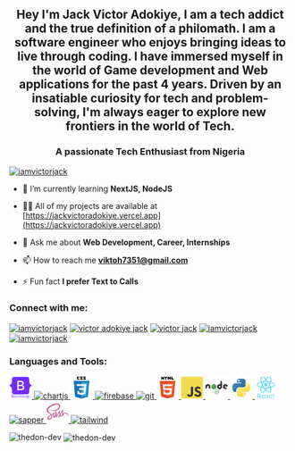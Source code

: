 
<h2 align="center">Hey I'm Jack Victor Adokiye, I am a tech addict and the true definition of a philomath. I am a software engineer who enjoys bringing ideas to live through coding. I have immersed myself in the world of Game development and Web applications for the past 4 years. Driven by an insatiable curiosity for tech and problem-solving, I'm always eager to explore new frontiers in the world of Tech.</h2>
<h3 align="center">A passionate Tech Enthusiast from Nigeria</h3>

<p align="left"> <a href="https://twitter.com/iamvictorjack" target="blank"><img src="https://img.shields.io/twitter/follow/iamvictorjack?logo=twitter&style=for-the-badge" alt="iamvictorjack" /></a> </p>

- 🌱 I’m currently learning **NextJS, NodeJS**

- 👨‍💻 All of my projects are available at [https://jackvictoradokiye.vercel.app](https://jackvictoradokiye.vercel.app)

- 💬 Ask me about **Web Development, Career, Internships**

- 📫 How to reach me **viktoh7351@gmail.com**

- ⚡ Fun fact **I prefer Text to Calls**

<h3 align="left">Connect with me:</h3>
<p align="left">
<a href="https://twitter.com/iamvictorjack" target="blank"><img align="center" src="https://raw.githubusercontent.com/rahuldkjain/github-profile-readme-generator/master/src/images/icons/Social/twitter.svg" alt="iamvictorjack" height="30" width="40" /></a>
<a href="https://linkedin.com/in/victor adokiye jack" target="blank"><img align="center" src="https://raw.githubusercontent.com/rahuldkjain/github-profile-readme-generator/master/src/images/icons/Social/linked-in-alt.svg" alt="victor adokiye jack" height="30" width="40" /></a>
<a href="https://fb.com/victor jack" target="blank"><img align="center" src="https://raw.githubusercontent.com/rahuldkjain/github-profile-readme-generator/master/src/images/icons/Social/facebook.svg" alt="victor jack" height="30" width="40" /></a>
<a href="https://instagram.com/iamvictorjack" target="blank"><img align="center" src="https://raw.githubusercontent.com/rahuldkjain/github-profile-readme-generator/master/src/images/icons/Social/instagram.svg" alt="iamvictorjack" height="30" width="40" /></a>
<a href="https://www.youtube.com/c/iamvictorjack" target="blank"><img align="center" src="https://raw.githubusercontent.com/rahuldkjain/github-profile-readme-generator/master/src/images/icons/Social/youtube.svg" alt="iamvictorjack" height="30" width="40" /></a>
</p>

<h3 align="left">Languages and Tools:</h3>
<p align="left"> <a href="https://getbootstrap.com" target="_blank" rel="noreferrer"> <img src="https://raw.githubusercontent.com/devicons/devicon/master/icons/bootstrap/bootstrap-plain-wordmark.svg" alt="bootstrap" width="40" height="40"/> </a> <a href="https://www.chartjs.org" target="_blank" rel="noreferrer"> <img src="https://www.chartjs.org/media/logo-title.svg" alt="chartjs" width="40" height="40"/> </a> <a href="https://www.w3schools.com/css/" target="_blank" rel="noreferrer"> <img src="https://raw.githubusercontent.com/devicons/devicon/master/icons/css3/css3-original-wordmark.svg" alt="css3" width="40" height="40"/> </a> <a href="https://firebase.google.com/" target="_blank" rel="noreferrer"> <img src="https://www.vectorlogo.zone/logos/firebase/firebase-icon.svg" alt="firebase" width="40" height="40"/> </a> <a href="https://git-scm.com/" target="_blank" rel="noreferrer"> <img src="https://www.vectorlogo.zone/logos/git-scm/git-scm-icon.svg" alt="git" width="40" height="40"/> </a> <a href="https://www.w3.org/html/" target="_blank" rel="noreferrer"> <img src="https://raw.githubusercontent.com/devicons/devicon/master/icons/html5/html5-original-wordmark.svg" alt="html5" width="40" height="40"/> </a> <a href="https://developer.mozilla.org/en-US/docs/Web/JavaScript" target="_blank" rel="noreferrer"> <img src="https://raw.githubusercontent.com/devicons/devicon/master/icons/javascript/javascript-original.svg" alt="javascript" width="40" height="40"/> </a> <a href="https://nodejs.org" target="_blank" rel="noreferrer"> <img src="https://raw.githubusercontent.com/devicons/devicon/master/icons/nodejs/nodejs-original-wordmark.svg" alt="nodejs" width="40" height="40"/> </a> <a href="https://www.python.org" target="_blank" rel="noreferrer"> <img src="https://raw.githubusercontent.com/devicons/devicon/master/icons/python/python-original.svg" alt="python" width="40" height="40"/> </a> <a href="https://reactjs.org/" target="_blank" rel="noreferrer"> <img src="https://raw.githubusercontent.com/devicons/devicon/master/icons/react/react-original-wordmark.svg" alt="react" width="40" height="40"/> </a> <a href="https://sapper.svelte.dev/" target="_blank" rel="noreferrer"> <img src="https://raw.githubusercontent.com/bestofjs/bestofjs-webui/master/public/logos/sapper.svg" alt="sapper" width="40" height="40"/> </a> <a href="https://sass-lang.com" target="_blank" rel="noreferrer"> <img src="https://raw.githubusercontent.com/devicons/devicon/master/icons/sass/sass-original.svg" alt="sass" width="40" height="40"/> </a> <a href="https://tailwindcss.com/" target="_blank" rel="noreferrer"> <img src="https://www.vectorlogo.zone/logos/tailwindcss/tailwindcss-icon.svg" alt="tailwind" width="40" height="40"/> </a> </p>

<p><img align="left" src="https://github-readme-stats.vercel.app/api/top-langs?username=thedon-dev&show_icons=true&locale=en&layout=compact" alt="thedon-dev" /></p>

<p>&nbsp;<img align="center" src="https://github-readme-stats.vercel.app/api?username=thedon-dev&show_icons=true&locale=en" alt="thedon-dev" /></p>

